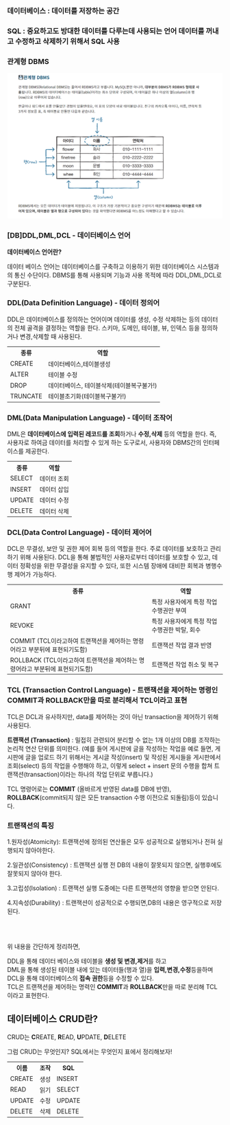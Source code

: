 <!-- css -->
<!-- <style>

</style> -->
<link rel="stylesheet" href="resources/style.css">
<div class="concept concept01">
  <h3>데이터베이스 : 데이터를 저장하는 공간</h3>
  <h3>SQL : 중요하고도 방대한 데이터를 다루는데 사용되는 언어 데이터를 꺼내고 수정하고 삭제하기 위해서 SQL 사용</h3>
  <h3>관계형 DBMS</h3>
  <img src="images/sql_rdbms.png" alt="">
  <h3><strong>[DB]DDL,DML,DCL - 데이터베이스 언어</strong></h3>
  <p><strong>데이터베이스 언어란?</strong></p>
  <p>데이터 베이스 언어는 데이터베이스를 구축하고 이용하기 위한 데이터베이스 시스템과의 통신 수단이다. DBMS를 통해 사용되며 기능과 사용 목적에 따라 DDL,DML,DCL로 구분된다.</p>
  <div class="db_desc db_desc_01">
    <h3>DDL(Data Definition Language) - 데이터 정의어</h3>
    <p>DDL은 데이터베이스를 정의하는 언어이며 데이터를 생성, 수정 삭제하는 등의 데이터의 전체 골격을 결정하는 역할을 한다. 스키마, 도메인, 테이블, 뷰, 인덱스 등을 정의하거나 변경,삭제할 때 사용된다.</p>
    <table>
      <tr>
        <th>종류</th>
        <th>역할</th>
          <tr>
            <td>CREATE</td>
            <td>데이터베이스,테이블생성</td>
          </tr>
          <tr>
            <td>ALTER</td>
            <td>테이블 수정</td>
          </tr>
          <tr>
            <td>DROP</td>
            <td>데이터베이스, 테이블삭제(테이블복구불가!)</td>
          </tr>
          <tr>
            <td>TRUNCATE</td>
            <td>테이블초기화(테이블복구불가!)</td>
          </tr>
      </tr>
    </table>
  </div>
  <div class="db_desc db_desc_02">
    <h3><strong>DML(Data Manipulation Language) - 데이터 조작어</strong></h3>
    <p>DML은 <strong>데이터베이스에 입력된 레코드를 조회</strong>하거나 <strong>수정,삭제</strong> 등의 역할을 한다. 즉, 사용자로 하여금 데이터를 처리할 수 있게 하는 도구로서, 사용자와 DBMS간의 인터페이스를 제공한다.</p>
    <table>
      <tr>
        <th>종류</th>
        <th>역할</th>
          <tr>
            <td>SELECT</td>
            <td>데이터 조회</td>
          </tr>
          <tr>
            <td>INSERT</td>
            <td>데이터 삽입</td>
          </tr>
          <tr>
            <td>UPDATE</td>
            <td>데이터 수정</td>
          </tr>
          <tr>
            <td>DELETE</td>
            <td>데이터 삭제</td>
          </tr>
      </tr>
    </table>
  </div>
  <div class="dbdesc dbdesc_03">
    <h3><strong>DCL(Data Control Language) - 데이터 제어어</strong></h3>
    <p>DCL은 무결성, 보안 및 권한 제어 회복 등의 역할을 한다. 주로 데이터를 보호하고 관리하기 위해 사용된다. DCL을 통해 불법적인 사용자로부터 데이터를 보호할 수 있고, 데이터 정확성을 위한 무결성을 유지할 수 있다, 또한 시스템 장애에 대비한 회복과 병행수행 제어가 가능하다.</p>
    <table>
      <tr>
        <th>종류</th>
        <th>역할</th>
          <tr>
            <td>GRANT</td>
            <td>특정 사용자에게 특정 작업 수행권만 부여</td>
          </tr>
          <tr>
            <td>REVOKE</td>
            <td>특정 사용자에게 특정 작업 수행권한 박탈, 회수</td>
          </tr>
          <tr>
            <td>COMMIT (TCL이라고하여 트랜잭션을 제어하는 명령어라고 부분뒤에 표현되기도함)</td>
            <td>트랜잭션 작업 결과 반영</td>
          </tr>
          <tr>
            <td>ROLLBACK (TCL이라고하여 트랜잭션을 제어하는 명령어라고 부분뒤에 표현되기도함)</td>
            <td>트랜잭션 작업 취소 및 복구</td>
          </tr>
      </tr>
    </table>
  </div>
  <div class="dbdesc dbdesc_04">
    <h3><strong>TCL (Transaction Control Language) - 트랜잭션을 제어하는 명령인 COMMIT과 ROLLBACK만을 따로 분리해서 TCL이라고 표현</strong></h3>
    <p>TCL은 DCL과 유사하지만, data를 제어하는 것이 아닌 transaction을 제어하기 위해 사용된다.</p>
    <p><strong>트랜잭션 (Transaction)</strong> : 밀접히 관련되어 분리할 수 없는 1개 이상의 DB를 조작하는 논리적 연산 단위를 의미한다. (예를 들어 게시판에 글을 작성하는 작업을 예로 들면, 게시판에 글을 업로드 하기 위해서는 게시글 작성(insert) 및 작성된 게시들을 게시판에서 조회(select) 등의 작업을 수행해야 하고, 이렇게 select + insert 문의 수행을 합쳐 트랜잭션(transaction)이라는 하나의 작업 단위로 부릅니다.)</p>
    <p>TCL 명령어로는 <strong>COMMIT</strong> (올바르게 반영된 data를 DB에 반영), <strong>ROLLBACK</strong>(commit되지 않은 모든 transaction 수행 이전으로 되돌림)등이 있습니다.</p>
    <h3>트랜잭션의 특징</h3>
    <p>1.원자성(Atomicity): 트랜잭션에 정의된 연산들은 모두 성공적으로 실행되거나 전혀 실행되지 않아야한다.</p>
    <p>2.일관성(Consistency) : 트랜잭션 실행 전 DB의 내용이 잘못되지 않으면, 실행후에도 잘못되지 않아야 한다.</p>
    <p>3.고립성(Isolation) : 트랜잭션 실행 도중에는 다른 트랜잭션의 영향을 받으면 안된다.</p>
    <p>4.지속성(Durability) : 트랜잭션이 성공적으로 수행되면,DB의 내용은 영구적으로 저장된다.</p>
  </div>
  <br><br>
  <p>위 내용을 간단하게 정리하면,</p>
  <p>DDL을 통해 데이터 베이스와 테이블을 <strong>생성 및 변경,제거</strong>를 하고 <br> DML을 통해 생성된  테이블 내에 있는 데이터들(행과 열)을 <strong>입력,변경,수정</strong>등을하며 <br> DCL을 통해 데이터베이스의 <strong>접속 권한</strong>등을 수정할 수 있다. <br>TCL은 트랜잭션을 제어하는 명력인 <strong>COMMIT</strong>과 <strong>ROLLBACK</strong>만을 따로 분리해 TCL이라고 표현한다.
  </p>
</div>

<div class="concept concept_02">
  <h2>데이터베이스 CRUD란?</h2>
  <p>CRUD는 <strong>C</strong>REATE, <strong>R</strong>EAD, <strong>U</strong>PDATE, <strong>D</strong>ELETE</p>
  <p>그럼 CRUD는 무엇인지? SQL에서는 무엇인지 표에서 정리해보자!</p>
  <table>
    <tr>
      <th>이름</th>
      <th>조작</th>
      <th>SQL</th>
    </tr>
    <tr>
      <td>CREATE</td>
      <td>생성</td>
      <td>INSERT</td>
    </tr>
    <tr>
      <td>READ</td>
      <td>읽기</td>
      <td>SELECT</td>
    </tr>
    <tr>
      <td>UPDATE</td>
      <td>수정</td>
      <td>UPDATE</td>
    </tr>
    <tr>
      <td>DELETE</td>
      <td>삭제</td>
      <td>DELETE</td>
    </tr>
  </table>
</div>











<!-- script -->
<!-- <script>

</script> -->























